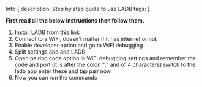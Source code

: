 Info { 
description: Step by step guide to use LADB
tags:
 }
 
 **First read all the below instructions then follow them.**
 
1. Install LADB from [this link](https://filehorst.de/d/ezDispuA)
2. Connect to a WiFi, doesn't matter if it has internet or not
3. Enable developer option and go to WiFi debugging
4. Split settings app and LADB
5. Open pairing code option in WiFi debugging settings and remember the code and port (it is after the colon “:” and of 4 characters) switch to the ladb app enter these and tap pair now
6. Now you can run the commands